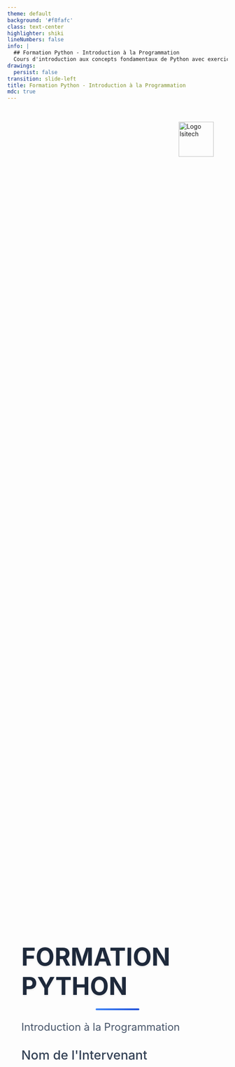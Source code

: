 ```yaml
---
theme: default
background: '#f8fafc'
class: text-center
highlighter: shiki
lineNumbers: false
info: |
  ## Formation Python - Introduction à la Programmation
  Cours d'introduction aux concepts fondamentaux de Python avec exercices pratiques.
drawings:
  persist: false
transition: slide-left
title: Formation Python - Introduction à la Programmation
mdc: true
---
```


<style>
@import url('https://fonts.googleapis.com/css2?family=Inter:wght@300;400;500;600;700&display=swap');

.slidev-layout {
  font-family: 'Inter', 'Arial', sans-serif;
  background: linear-gradient(135deg, #f8fafc 0%, #e2e8f0 100%);
}

.title-slide {
  display: flex;
  flex-direction: column;
  justify-content: center;
  align-items: center;
  height: 100vh;
  position: relative;
  padding: 2rem;
}

.logo-container {
  position: absolute;
  top: 2rem;
  right: 2rem;
  z-index: 10;
}

.logo-container img {
  height: 80px;
  width: auto;
  object-fit: contain;
}

.main-title {
  font-size: 3.5rem;
  font-weight: 700;
  color: #1e293b;
  margin-bottom: 1rem;
  text-shadow: 0 2px 4px rgba(0,0,0,0.1);
  line-height: 1.2;
}

.subtitle {
  font-size: 1.5rem;
  font-weight: 400;
  color: #475569;
  margin-bottom: 2rem;
}

.instructor-name {
  font-size: 1.8rem;
  font-weight: 500;
  color: #334155;
  margin-bottom: 3rem;
}

.date-footer {
  position: absolute;
  bottom: 2rem;
  left: 50%;
  transform: translateX(-50%);
  font-size: 1.1rem;
  color: #64748b;
  font-weight: 400;
}

.accent-line {
  width: 100px;
  height: 4px;
  background: linear-gradient(90deg, #3b82f6, #1d4ed8);
  margin: 1rem auto;
  border-radius: 2px;
}
</style>

<div class="title-slide">
  <div class="logo-container">
    <img src="https://images.unsplash.com/photo-1599305445671-ac291c95aaa9?w=200&h=80&fit=crop&crop=center" alt="Logo Isitech" />
  </div>
  
  <div class="main-content">
    <h1 class="main-title">FORMATION PYTHON</h1>
    <div class="accent-line"></div>
    <p class="subtitle">Introduction à la Programmation</p>
    <p class="instructor-name">Nom de l'Intervenant</p>
  </div>
  
  <div class="date-footer">
    {{ new Date().toLocaleDateString('fr-FR', { 
      year: 'numeric', 
      month: 'long', 
      day: 'numeric' 
    }) }}
  </div>
</div>

---
layout: default
---

# Plan du Cours

<div class="grid grid-cols-1 gap-6 mt-8">

## 📚 Objectifs de la Formation
- Comprendre les bases de la programmation Python
- Maîtriser les concepts fondamentaux
- Pratiquer avec des exercices concrets
- Apprendre les bonnes pratiques de développement

## 🎯 Programme
1. **Chapitre 1 : Les Fondamentaux**
   - Hello World et premiers pas
   - Opérations arithmétiques
   - Manipulation de chaînes de caractères

2. **Chapitre 2 : Concepts Avancés** *(à venir)*
   - Structures de données
   - Fonctions et modules

## 🧪 Méthodologie
- Approche pratique avec exercices
- Tests automatisés avec pytest
- Suivi de progression en temps réel

</div>

---
layout: two-cols
---

# Chapitre 1 : Les Fondamentaux

## 🎯 Exercice 1 : Hello World
**Objectif** : Afficher un message à l'écran

```python
def hello():
    """
    Cette fonction affiche "Bonjour le monde!"
    """
    print("Bonjour le monde!")
```

**Test** :
```python
def test_hello(capsys):
    hello()
    captured = capsys.readouterr()
    assert captured.out == "Bonjour le monde!\n"
```

::right::

## ✅ Exercice 2 : Addition
**Objectif** : Créer une fonction d'addition

```python
def addition(a, b):
    """
    Retourne la somme de deux nombres
    """
    return a + b
```

## ✅ Exercice 3 : Inversion de chaîne
**Objectif** : Inverser une chaîne de caractères

```python
def reverse_string(s):
    """
    Retourne la chaîne inversée
    """
    return s[::-1]
```

---
layout: center
class: text-center
---

# Tests et Validation

## 🧪 Pytest : Notre Outil de Test

<div class="grid grid-cols-2 gap-8 mt-8">

<div>

### Pourquoi tester ?
- ✅ Vérifier que le code fonctionne
- 🐛 Détecter les erreurs rapidement  
- 🔄 Faciliter les modifications
- 📈 Améliorer la qualité du code

</div>

<div>

### Comment lancer les tests ?
```bash
# Tous les tests
pytest

# Tests d'un chapitre
pytest exercises/chapter1

# Tests avec détails
pytest -v
```

</div>

</div>

---
layout: default
---

# Progression Actuelle

<div class="mt-8">

## 📊 État d'Avancement

```
chapter1    [=============>      ] 66% (2/3)
chapter-2   [>                   ] 0% (0/1)
```

<div class="grid grid-cols-2 gap-8 mt-8">

<div>

### ✅ Exercices Réussis
- **Addition** : Fonction complète et testée
- **Inversion de chaîne** : Implémentation correcte

### 🔄 En Cours
- **Hello World** : À compléter

</div>

<div>

### 🎯 Prochaines Étapes
1. Finaliser l'exercice Hello World
2. Aborder le Chapitre 2
3. Découvrir de nouveaux concepts Python
4. Continuer la pratique avec plus d'exercices

</div>

</div>

</div>

---
layout: center
class: text-center
---

# Questions ?

<div class="mt-8">

## 💡 Ressources Utiles

- 📖 [Documentation Python Officielle](https://docs.python.org/fr/3/)
- 🧪 [Guide Pytest](https://docs.pytest.org/)
- 💻 [Exercices en ligne](https://github.com/votre-repo)

</div>

<div class="mt-12">

### Prêts à commencer ? 🚀

</div>